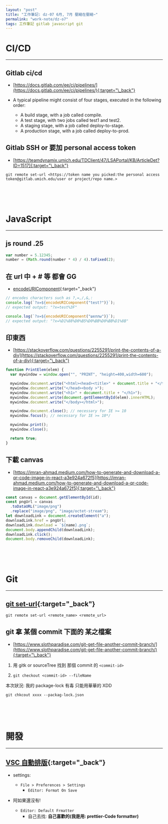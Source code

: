 ```yaml
---
layout: "post"
title: "工作筆記: dz-07 6月, 7月 壓縮在壓縮~"
permalink: "work-note/dz-o7"
tags: 工作筆記 gitlab javascript git
---
```


# CI/CD

---

## Gitlab ci/cd

- [https://docs.gitlab.com/ee/ci/pipelines/](https://docs.gitlab.com/ee/ci/pipelines/){:target="\_back"}

- A typical pipeline might consist of four stages, executed in the following order:

  - A build stage, with a job called compile.
  - A test stage, with two jobs called test1 and test2.
  - A staging stage, with a job called deploy-to-stage.
  - A production stage, with a job called deploy-to-prod.

## Gitlab SSH or 要加 personal access token

- [https://teamdynamix.umich.edu/TDClient/47/LSAPortal/KB/ArticleDet?ID=1517]{:target="\_back"}

```git
git remote set-url <https://token name you picked:the personal access token@gitlab.umich.edu/user or project/repo name.>
```

<br/>
<br/>
<br/>

# JavaScript

---

## js round .25

```js
var number = 5.12345;
number = (Math.round(number * 4) / 4).toFixed(2);
```

## 在 url 中 + # 等 都會 GG

- [encodeURIComponent](https://developer.mozilla.org/en-US/docs/Web/JavaScript/Reference/Global_Objects/encodeURIComponent){:target="\_back"}

```js
// encodes characters such as ?,=,/,&,:
console.log(`?x=${encodeURIComponent("test?")}`);
// expected output: "?x=test%3F"

console.log(`?x=${encodeURIComponent("шеллы")}`);
// expected output: "?x=%D1%88%D0%B5%D0%BB%D0%BB%D1%8B"
```

## 印東西

- [https://stackoverflow.com/questions/2255291/print-the-contents-of-a-div](https://stackoverflow.com/questions/2255291/print-the-contents-of-a-div){:target="\_back"}

```js
function PrintElem(elem) {
  var mywindow = window.open("", "PRINT", "height=400,width=600");

  mywindow.document.write("<html><head><title>" + document.title + "</title>");
  mywindow.document.write("</head><body >");
  mywindow.document.write("<h1>" + document.title + "</h1>");
  mywindow.document.write(document.getElementById(elem).innerHTML);
  mywindow.document.write("</body></html>");

  mywindow.document.close(); // necessary for IE >= 10
  mywindow.focus(); // necessary for IE >= 10*/

  mywindow.print();
  mywindow.close();

  return true;
}
```

## 下載 canvas

- [https://imran-ahmad.medium.com/how-to-generate-and-download-a-qr-code-image-in-react-a3e924a672f5](https://imran-ahmad.medium.com/how-to-generate-and-download-a-qr-code-image-in-react-a3e924a672f5){:target="\_back"}

```js
const canvas = document.getElementById(id);
const pngUrl = canvas
  .toDataURL("image/png")
  .replace("image/png", "image/octet-stream");
let downloadLink = document.createElement("a");
downloadLink.href = pngUrl;
downloadLink.download = `${name}.png`;
document.body.appendChild(downloadLink);
downloadLink.click();
document.body.removeChild(downloadLink);
```

<br/>
<br/>
<br/>

# Git

---

## [git set-url](https://devconnected.com/how-to-change-git-remote-origin/){:target="\_back"}

```git
git remote set-url <remote_name> <remote_url>
```

## git 拿 某個 commit 下面的 某之檔案

- [https://www.slothparadise.com/git-get-file-another-commit-branch/](https://www.slothparadise.com/git-get-file-another-commit-branch/){:target="\_back"}

1. 用 gitk <filename> or sourceTree 找到 那個 commit 的 `<commit-id>`

2. `git checkout <commit-id> --fileName`

本次狀況: 我的 package-lock 有毒 只能用華華的 XDD

`git chkcout xxxx --packag-lock.json`

<br/>
<br/>
<br/>

# 開發

---

## [VSC 自動排版](https://code.visualstudio.com/docs/getstarted/settings){:target="\_back"}

- settings:

  - `File > Preferences > Settings`
    - `Editor: Format On Save`

- 阿如果還沒有!

  - `Editor: Default Frmatter`
    - 自己去找: **自己喜歡的(我是用: prettier-Code formatter)**
